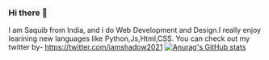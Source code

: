 ### Hi there 👋
I am Saquib from India, and i do Web Development and Design.I really enjoy learining new languages like Python,Js,Html,CSS.
You can check out my twitter by- https://twitter.com/iamshadow2021 
[![Anurag's GitHub stats](https://github-readme-stats.vercel.app/api?username=CodeNerd9)](https://github.com/CodeNerd9/github-readme-stats)
